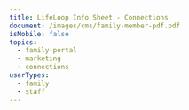 ```yaml
---
title: LifeLoop Info Sheet - Connections
document: /images/cms/family-member-pdf.pdf
isMobile: false
topics:
  - family-portal
  - marketing
  - connections
userTypes:
  - family
  - staff
---
```

